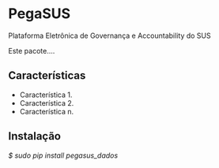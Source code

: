 # PegaSUS
Plataforma Eletrônica de Governança e Accountability do SUS

Este pacote....

Características
--------

- Característica 1.
- Característica 2.
- Característica n.

Instalação
-----------

*$ sudo pip install pegasus_dados*
